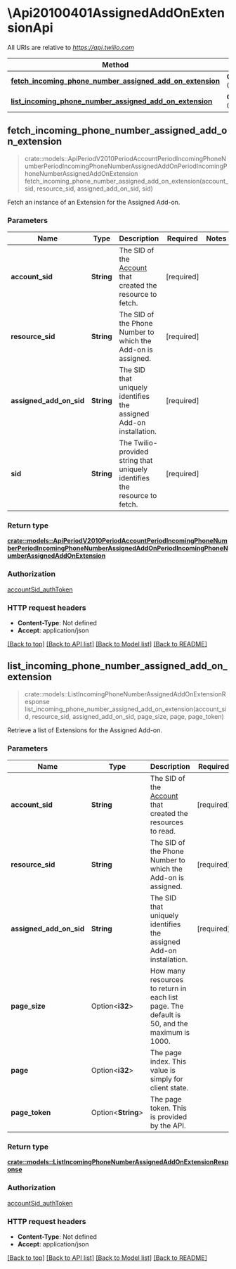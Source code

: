 # \Api20100401AssignedAddOnExtensionApi

All URIs are relative to *https://api.twilio.com*

Method | HTTP request | Description
------------- | ------------- | -------------
[**fetch_incoming_phone_number_assigned_add_on_extension**](Api20100401AssignedAddOnExtensionApi.md#fetch_incoming_phone_number_assigned_add_on_extension) | **GET** /2010-04-01/Accounts/{AccountSid}/IncomingPhoneNumbers/{ResourceSid}/AssignedAddOns/{AssignedAddOnSid}/Extensions/{Sid}.json | 
[**list_incoming_phone_number_assigned_add_on_extension**](Api20100401AssignedAddOnExtensionApi.md#list_incoming_phone_number_assigned_add_on_extension) | **GET** /2010-04-01/Accounts/{AccountSid}/IncomingPhoneNumbers/{ResourceSid}/AssignedAddOns/{AssignedAddOnSid}/Extensions.json | 



## fetch_incoming_phone_number_assigned_add_on_extension

> crate::models::ApiPeriodV2010PeriodAccountPeriodIncomingPhoneNumberPeriodIncomingPhoneNumberAssignedAddOnPeriodIncomingPhoneNumberAssignedAddOnExtension fetch_incoming_phone_number_assigned_add_on_extension(account_sid, resource_sid, assigned_add_on_sid, sid)


Fetch an instance of an Extension for the Assigned Add-on.

### Parameters


Name | Type | Description  | Required | Notes
------------- | ------------- | ------------- | ------------- | -------------
**account_sid** | **String** | The SID of the [Account](https://www.twilio.com/docs/iam/api/account) that created the resource to fetch. | [required] |
**resource_sid** | **String** | The SID of the Phone Number to which the Add-on is assigned. | [required] |
**assigned_add_on_sid** | **String** | The SID that uniquely identifies the assigned Add-on installation. | [required] |
**sid** | **String** | The Twilio-provided string that uniquely identifies the resource to fetch. | [required] |

### Return type

[**crate::models::ApiPeriodV2010PeriodAccountPeriodIncomingPhoneNumberPeriodIncomingPhoneNumberAssignedAddOnPeriodIncomingPhoneNumberAssignedAddOnExtension**](api.v2010.account.incoming_phone_number.incoming_phone_number_assigned_add_on.incoming_phone_number_assigned_add_on_extension.md)

### Authorization

[accountSid_authToken](../README.md#accountSid_authToken)

### HTTP request headers

- **Content-Type**: Not defined
- **Accept**: application/json

[[Back to top]](#) [[Back to API list]](../README.md#documentation-for-api-endpoints) [[Back to Model list]](../README.md#documentation-for-models) [[Back to README]](../README.md)


## list_incoming_phone_number_assigned_add_on_extension

> crate::models::ListIncomingPhoneNumberAssignedAddOnExtensionResponse list_incoming_phone_number_assigned_add_on_extension(account_sid, resource_sid, assigned_add_on_sid, page_size, page, page_token)


Retrieve a list of Extensions for the Assigned Add-on.

### Parameters


Name | Type | Description  | Required | Notes
------------- | ------------- | ------------- | ------------- | -------------
**account_sid** | **String** | The SID of the [Account](https://www.twilio.com/docs/iam/api/account) that created the resources to read. | [required] |
**resource_sid** | **String** | The SID of the Phone Number to which the Add-on is assigned. | [required] |
**assigned_add_on_sid** | **String** | The SID that uniquely identifies the assigned Add-on installation. | [required] |
**page_size** | Option<**i32**> | How many resources to return in each list page. The default is 50, and the maximum is 1000. |  |
**page** | Option<**i32**> | The page index. This value is simply for client state. |  |
**page_token** | Option<**String**> | The page token. This is provided by the API. |  |

### Return type

[**crate::models::ListIncomingPhoneNumberAssignedAddOnExtensionResponse**](ListIncomingPhoneNumberAssignedAddOnExtensionResponse.md)

### Authorization

[accountSid_authToken](../README.md#accountSid_authToken)

### HTTP request headers

- **Content-Type**: Not defined
- **Accept**: application/json

[[Back to top]](#) [[Back to API list]](../README.md#documentation-for-api-endpoints) [[Back to Model list]](../README.md#documentation-for-models) [[Back to README]](../README.md)


